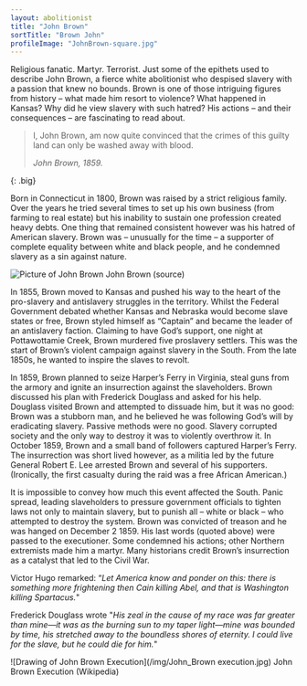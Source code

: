 ```yaml
---
layout: abolitionist
title: "John Brown"
sortTitle: "Brown John"
profileImage: "JohnBrown-square.jpg"
---
```


Religious fanatic. Martyr. Terrorist. Just some of the epithets used to describe John Brown, a fierce white abolitionist who despised slavery with a passion that knew no bounds. Brown is one of those intriguing figures from history – what made him resort to violence? What happened in Kansas? Why did he view slavery with such hatred? His actions – and their consequences – are fascinating to read about.

> I, John Brown, am now quite convinced that the crimes of this guilty land can only be washed away with blood.
> <footer><cite>John Brown, 1859.</cite></footer>
{: .big}

Born in Connecticut in 1800, Brown was raised by a strict religious family. Over the years he tried several times to set up his own business (from farming to real estate) but his inability to sustain one profession created heavy debts. One thing that remained consistent however was his hatred of American slavery. Brown was – unusually for the time – a supporter of complete equality between white and black people, and he condemned slavery as a sin against nature.

![Picture of John Brown](/img/JohnBrown.png)
<span class="caption text-muted">John Brown (source)</span>

In 1855, Brown moved to Kansas and pushed his way to the heart of the pro-slavery and antislavery struggles in the territory. Whilst the Federal Government debated whether Kansas and Nebraska would become slave states or free, Brown styled himself as “Captain” and became the leader of an antislavery faction. Claiming to have God’s support, one night at Pottawottamie Creek, Brown murdered five proslavery settlers. This was the start of Brown’s violent campaign against slavery in the South. From the late 1850s, he wanted to inspire the slaves to revolt. 

In 1859, Brown planned to seize Harper’s Ferry in Virginia, steal guns from the armory and ignite an insurrection against the slaveholders. Brown discussed his plan with Frederick Douglass and asked for his help. Douglass visited Brown and attempted to dissuade him, but it was no good: Brown was a stubborn man, and he believed he was following God’s will by eradicating slavery. Passive methods were no good. Slavery corrupted society and the only way to destroy it was to violently overthrow it. In October 1859, Brown and a small band of followers captured Harper’s Ferry. The insurrection was short lived however, as a militia led by the future General Robert E. Lee arrested Brown and several of his supporters. (Ironically, the first casualty during the raid was a free African American.)

It is impossible to convey how much this event affected the South. Panic spread, leading slaveholders to pressure government officials to tighten laws not only to maintain slavery, but to punish all – white or black – who attempted to destroy the system. Brown was convicted of treason and he was hanged on December 2 1859. His last words (quoted above) were passed to the executioner. Some condemned his actions; other Northern extremists made him a martyr. Many historians credit Brown’s insurrection as a catalyst that led to the Civil War.

Victor Hugo remarked: “_Let America know and ponder on this: there is something more frightening then Cain killing Abel, and that is Washington killing Spartacus._"

Frederick Douglass wrote "_His zeal in the cause of my race was far greater than mine—it was as the burning sun to my taper light—mine was bounded by time, his stretched away to the boundless shores of eternity. I could live for the slave, but he could die for him._"

![Drawing of John Brown Execution](/img/John_Brown execution.jpg)
<span class="caption text-muted">John Brown Execution (Wikipedia)</span>


